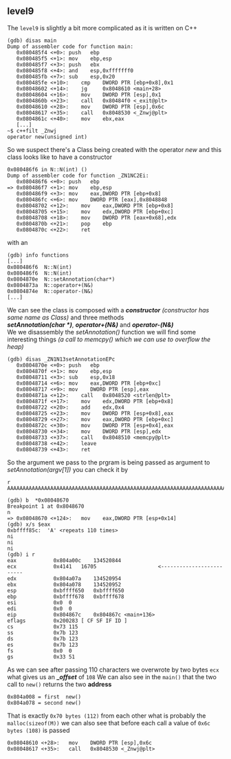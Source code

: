 ## level9
The `level9` is slightly a bit more complicated as it is written on C++ 
```
(gdb) disas main
Dump of assembler code for function main:
   0x080485f4 <+0>:	push   ebp
   0x080485f5 <+1>:	mov    ebp,esp
   0x080485f7 <+3>:	push   ebx
   0x080485f8 <+4>:	and    esp,0xfffffff0
   0x080485fb <+7>:	sub    esp,0x20
   0x080485fe <+10>:	cmp    DWORD PTR [ebp+0x8],0x1
   0x08048602 <+14>:	jg     0x8048610 <main+28>
   0x08048604 <+16>:	mov    DWORD PTR [esp],0x1
   0x0804860b <+23>:	call   0x80484f0 <_exit@plt>
   0x08048610 <+28>:	mov    DWORD PTR [esp],0x6c
   0x08048617 <+35>:	call   0x8048530 <_Znwj@plt>
   0x0804861c <+40>:	mov    ebx,eax
   [...]
~$ c++filt _Znwj
operator new(unsigned int)
```
So we suspect there's a Class being created with the operator *new* and this class looks like to have a constructor
```
0x080486f6 in N::N(int) ()
Dump of assembler code for function _ZN1NC2Ei:
   0x080486f6 <+0>:	push   ebp
=> 0x080486f7 <+1>:	mov    ebp,esp
   0x080486f9 <+3>:	mov    eax,DWORD PTR [ebp+0x8]
   0x080486fc <+6>:	mov    DWORD PTR [eax],0x8048848
   0x08048702 <+12>:	mov    eax,DWORD PTR [ebp+0x8]
   0x08048705 <+15>:	mov    edx,DWORD PTR [ebp+0xc]
   0x08048708 <+18>:	mov    DWORD PTR [eax+0x68],edx
   0x0804870b <+21>:	pop    ebp
   0x0804870c <+22>:	ret
```
with an
```
(gdb) info functions
[...]
0x080486f6  N::N(int)
0x080486f6  N::N(int)
0x0804870e  N::setAnnotation(char*)
0x0804873a  N::operator+(N&)
0x0804874e  N::operator-(N&)
[...]
```
We can see the class is composed with a *__constructor__* *(constructor has same name as Class)* and three methods <br> *__setAnnotation(char \*)__*, *__operator+(N&)__* and *__operator-(N&)__* <br>
We we disassembly the *setAnnotation()* function we will find some interesting things *(a call to memcpy() which we can use to overflow the heap)*
```
(gdb) disas _ZN1N13setAnnotationEPc
   0x0804870e <+0>:	push   ebp
   0x0804870f <+1>:	mov    ebp,esp
   0x08048711 <+3>:	sub    esp,0x18
   0x08048714 <+6>:	mov    eax,DWORD PTR [ebp+0xc]
   0x08048717 <+9>:	mov    DWORD PTR [esp],eax
   0x0804871a <+12>:	call   0x8048520 <strlen@plt>
   0x0804871f <+17>:	mov    edx,DWORD PTR [ebp+0x8]
   0x08048722 <+20>:	add    edx,0x4
   0x08048725 <+23>:	mov    DWORD PTR [esp+0x8],eax
   0x08048729 <+27>:	mov    eax,DWORD PTR [ebp+0xc]
   0x0804872c <+30>:	mov    DWORD PTR [esp+0x4],eax
   0x08048730 <+34>:	mov    DWORD PTR [esp],edx
   0x08048733 <+37>:	call   0x8048510 <memcpy@plt>
   0x08048738 <+42>:	leave
   0x08048739 <+43>:	ret
```
So the argument we pass to the prgram is being passed as argument to *setAnnotation(argv[1])* you can check it by
```
r AAAAAAAAAAAAAAAAAAAAAAAAAAAAAAAAAAAAAAAAAAAAAAAAAAAAAAAAAAAAAAAAAAAAAAAAAAAAAAAAAAAAAAAAAAAAAAAAAAAAAAAAAAAAAA

(gdb) b  *0x08048670
Breakpoint 1 at 0x8048670
n
=> 0x08048670 <+124>:	mov    eax,DWORD PTR [esp+0x14]
(gdb) x/s $eax
0xbffff85c:	 'A' <repeats 110 times>
ni
ni
ni
(gdb) i r
eax            0x804a00c	134520844
ecx            0x4141	16705                    <-------------------------
edx            0x804a07a	134520954
ebx            0x804a078	134520952
esp            0xbffff650	0xbffff650
ebp            0xbffff678	0xbffff678
esi            0x0	0
edi            0x0	0
eip            0x804867c	0x804867c <main+136>
eflags         0x200283	[ CF SF IF ID ]
cs             0x73	115
ss             0x7b	123
ds             0x7b	123
es             0x7b	123
fs             0x0	0
gs             0x33	51

```
As we can see after passing 110 characters we overwrote by two bytes `ecx` what gives us an **__offset_** of `108`
We can also see in the `main()` that the two call to `new()` returns the two __address__ 
```
0x804a008 = first  new()
0x804a078 = second new()
```
That is exactly `0x70 bytes (112)`  from each other what is probably the `malloc(sizeof(M))` we can also see that before each call a value of `0x6c bytes (108)` is passed
```
0x08048610 <+28>:	mov    DWORD PTR [esp],0x6c
0x08048617 <+35>:	call   0x8048530 <_Znwj@plt>
```  

